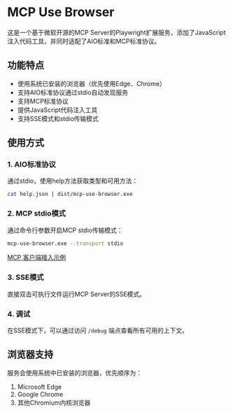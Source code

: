 # MCP Use Browser

这是一个基于微软开源的MCP Server的Playwright扩展服务，添加了JavaScript注入代码工具，并同时适配了AIO标准和MCP标准协议。

## 功能特点

- 使用系统已安装的浏览器（优先使用Edge、Chrome）
- 支持AIO标准协议通过stdio自动发现服务
- 支持MCP标准协议
- 提供JavaScript代码注入工具
- 支持SSE模式和stdio传输模式

## 使用方式

### 1. AIO标准协议

通过stdio，使用help方法获取类型和可用方法：
```bash
cat help.json | dist/mcp-use-browser.exe
```

### 2. MCP stdio模式

通过命令行参数开启MCP stdio传输模式：

```bash
mcp-use-browser.exe --transport stdio
```

[MCP 客户端接入示例](./mcpClient.js)

### 3. SSE模式

直接双击可执行文件运行MCP Server的SSE模式。

### 4. 调试

在SSE模式下，可以通过访问 `/debug` 端点查看所有可用的上下文。

## 浏览器支持

服务会使用系统中已安装的浏览器，优先顺序为：
1. Microsoft Edge
2. Google Chrome
3. 其他Chromium内核浏览器

